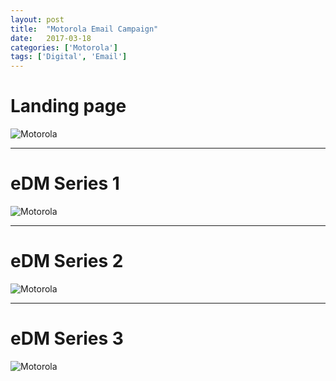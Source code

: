 ```yaml
---
layout: post
title:  "Motorola Email Campaign"
date:   2017-03-18
categories: ['Motorola']
tags: ['Digital', 'Email']
---
```


# Landing page
![Motorola](https://raw.githubusercontent.com/gbjack/gbjack.github.io/master/assets/images/moto4.png)


---


# eDM Series 1
![Motorola](https://raw.githubusercontent.com/gbjack/gbjack.github.io/master/assets/images/moto1.png)


---


# eDM Series 2
![Motorola](https://raw.githubusercontent.com/gbjack/gbjack.github.io/master/assets/images/moto2.png)


---


# eDM Series 3
![Motorola](https://raw.githubusercontent.com/gbjack/gbjack.github.io/master/assets/images/moto3.png)
